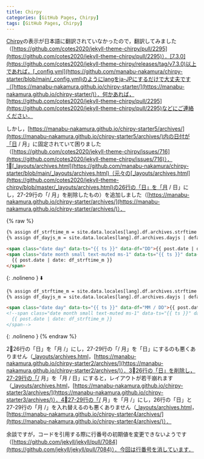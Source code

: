 ```yaml
---
title: Chirpy
categories: [GitHub Pages, Chirpy]
tags: [GitHub Pages, Chirpy]
---
```

[Chirpy](https://github.com/cotes2020/jekyll-theme-chirpy)の表示が日本語に翻訳されていなかったので，翻訳してみました（[https://github.com/cotes2020/jekyll-theme-chirpy/pull/2295](https://github.com/cotes2020/jekyll-theme-chirpy/pull/2295)）．[7.3.0](https://github.com/cotes2020/jekyll-theme-chirpy/releases/tag/v7.3.0)以上であれば，[_config.yml](https://github.com/manabu-nakamura/chirpy-starter/blob/main/_config.yml)のようにlangをja-JPにするだけで大丈夫です（[https://manabu-nakamura.github.io/chirpy-starter/](https://manabu-nakamura.github.io/chirpy-starter/)）．何かあれば，[https://github.com/cotes2020/jekyll-theme-chirpy/pull/2295](https://github.com/cotes2020/jekyll-theme-chirpy/pull/2295)などにご連絡ください．

しかし，[https://manabu-nakamura.github.io/chirpy-starter5/archives/](https://manabu-nakamura.github.io/chirpy-starter5/archives/)内の日付が「日 / 月」に固定されていて困りました（[https://github.com/cotes2020/jekyll-theme-chirpy/issues/716](https://github.com/cotes2020/jekyll-theme-chirpy/issues/716)）．1⃣[_layouts/archives.html](https://github.com/manabu-nakamura/chirpy-starter/blob/main/_layouts/archives.html)（元々の[_layouts/archives.html](https://github.com/cotes2020/jekyll-theme-chirpy/blob/master/_layouts/archives.html)の26行の「日」を「月 / 日」にし，27-29行の「/ 月」を削除したもの）を追加しました（[https://manabu-nakamura.github.io/chirpy-starter/archives/](https://manabu-nakamura.github.io/chirpy-starter/archives/)）．

{% raw %}
```html
{% assign df_strftime_m = site.data.locales[lang].df.archives.strftime | default: '/ %m' %}
{% assign df_dayjs_m = site.data.locales[lang].df.archives.dayjs | default: '/ MM' %}

<span class="date day" data-ts="{{ ts }}" data-df="DD">{{ post.date | date: '%d' }}</span>
<span class="date month small text-muted ms-1" data-ts="{{ ts }}" data-df="{{ df_dayjs_m }}">
  {{ post.date | date: df_strftime_m }}
</span>
```
{: .nolineno }
⬇️
```html
{% assign df_strftime_m = site.data.locales[lang].df.archives.strftime | default: '/ %m' %}
{% assign df_dayjs_m = site.data.locales[lang].df.archives.dayjs | default: '/ MM' %}

<span class="date day" data-ts="{{ ts }}" data-df="MM / DD">{{ post.date | date: '%m / %d' }}</span>
<!--span class="date month small text-muted ms-1" data-ts="{{ ts }}" data-df="{{ df_dayjs_m }}">
  {{ post.date | date: df_strftime_m }}
</span-->
```
{: .nolineno }
{% endraw %}

2⃣26行の「日」を「月 /」にし，27-29行の「/ 月」を「日」にするのも悪くありません（[_layouts/archives.html](https://github.com/manabu-nakamura/chirpy-starter2/blob/main/_layouts/archives.html)，[https://manabu-nakamura.github.io/chirpy-starter2/archives/](https://manabu-nakamura.github.io/chirpy-starter2/archives/)）．3⃣26行の「日」を削除し，27-29行の「/ 月」を「月 / 日」にすると，レイアウトが若干崩れます（[_layouts/archives.html](https://github.com/manabu-nakamura/chirpy-starter3/blob/main/_layouts/archives.html)，[https://manabu-nakamura.github.io/chirpy-starter3/archives/](https://manabu-nakamura.github.io/chirpy-starter3/archives/)）．4⃣27-29行の「/ 月」を「月 /」にし，26行の「日」と27-29行の「月 /」を入れ替えるのも悪くありません（[_layouts/archives.html](https://github.com/manabu-nakamura/chirpy-starter4/blob/main/_layouts/archives.html)，[https://manabu-nakamura.github.io/chirpy-starter4/archives/](https://manabu-nakamura.github.io/chirpy-starter4/archives/)）．

余談ですが，コードを引用する際に行番号の初期値を変更できないようです（[https://github.com/jekyll/jekyll/pull/7084](https://github.com/jekyll/jekyll/pull/7084)）．今回は行番号を消しています．